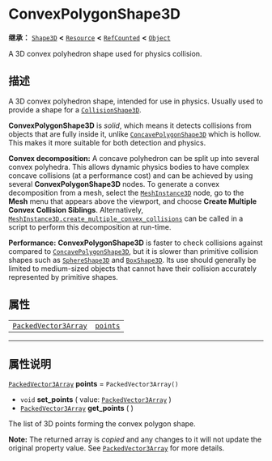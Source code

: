 <!-- ⚠ 请勿编辑本文件 ⚠ -->
<!-- 本文档使用脚本从 WeDot 引擎源码仓库生成。 -->
<!-- 生成脚本：https://github.com/WeDot-Engine/WeDot/tree/4.3/doc/tools/make_md.py； -->
<!-- 原文件：https://github.com/WeDot-Engine/WeDot/tree/4.3/doc/classes/ConvexPolygonShape3D.xml。 -->

<div id="_class_convexpolygonshape3d"></div>

# ConvexPolygonShape3D

**继承：** [`Shape3D`](class_shape3d.md) **<** [`Resource`](class_resource.md) **<** [`RefCounted`](class_refcounted.md) **<** [`Object`](class_object.md)

A 3D convex polyhedron shape used for physics collision.

## 描述

A 3D convex polyhedron shape, intended for use in physics. Usually used to provide a shape for a [`CollisionShape3D`](class_collisionshape3d.md).

 **ConvexPolygonShape3D** is *solid*, which means it detects collisions from objects that are fully inside it, unlike [`ConcavePolygonShape3D`](class_concavepolygonshape3d.md) which is hollow. This makes it more suitable for both detection and physics.

 **Convex decomposition:** A concave polyhedron can be split up into several convex polyhedra. This allows dynamic physics bodies to have complex concave collisions (at a performance cost) and can be achieved by using several **ConvexPolygonShape3D** nodes. To generate a convex decomposition from a mesh, select the [`MeshInstance3D`](class_meshinstance3d.md) node, go to the **Mesh** menu that appears above the viewport, and choose **Create Multiple Convex Collision Siblings**. Alternatively, [`MeshInstance3D.create_multiple_convex_collisions`](#class_meshinstance3d_method_create_multiple_convex_collisions) can be called in a script to perform this decomposition at run-time.

 **Performance:** **ConvexPolygonShape3D** is faster to check collisions against compared to [`ConcavePolygonShape3D`](class_concavepolygonshape3d.md), but it is slower than primitive collision shapes such as [`SphereShape3D`](class_sphereshape3d.md) and [`BoxShape3D`](class_boxshape3d.md). Its use should generally be limited to medium-sized objects that cannot have their collision accurately represented by primitive shapes.

## 属性

|||
|:-:|:--|
| [`PackedVector3Array`](class_packedvector3array.md) | [`points`](#class_convexpolygonshape3d_property_points) | ``PackedVector3Array()`` |

<!-- rst-class:: classref-section-separator -->

---

## 属性说明

<div id="_class_convexpolygonshape3d_property_points"></div>

[`PackedVector3Array`](class_packedvector3array.md) **points** = ``PackedVector3Array()`` <div id="class_convexpolygonshape3d_property_points"></div>

- `void` **set_points** ( value: [`PackedVector3Array`](class_packedvector3array.md) )
- [`PackedVector3Array`](class_packedvector3array.md) **get_points** ( )

The list of 3D points forming the convex polygon shape.

**Note:** The returned array is *copied* and any changes to it will not update the original property value. See [`PackedVector3Array`](class_packedvector3array.md) for more details.

[^virtual]: 本方法通常需要用户覆盖才能生效。
[^const]: 本方法无副作用，不会修改该实例的任何成员变量。
[^vararg]: 本方法除了能接受在此处描述的参数外，还能够继续接受任意数量的参数。
[^constructor]: 本方法用于构造某个类型。
[^static]: 调用本方法无需实例，可直接使用类名进行调用。
[^operator]: 本方法描述的是使用本类型作为左操作数的有效运算符。
[^bitfield]: 这个值是由下列位标志构成位掩码的整数。
[^void]: 无返回值。

